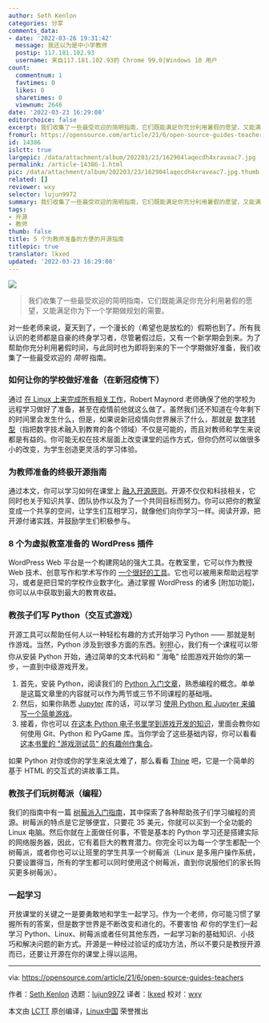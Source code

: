 ```yaml
---
author: Seth Kenlon
categories: 分享
comments_data:
- date: '2022-03-26 19:31:42'
  message: 我还以为是中小学教师
  postip: 117.181.102.93
  username: 来自117.181.102.93的 Chrome 99.0|Windows 10 用户
count:
  commentnum: 1
  favtimes: 0
  likes: 0
  sharetimes: 0
  viewnum: 2646
date: '2022-03-23 16:29:08'
editorchoice: false
excerpt: 我们收集了一些最受欢迎的简明指南，它们既能满足你充分利用暑假的愿望，又能满足你为下一个学期做规划的需要。
fromurl: https://opensource.com/article/21/6/open-source-guides-teachers
id: 14386
islctt: true
largepic: /data/attachment/album/202203/23/162904laqecdh4xraveac7.jpg
permalink: /article-14386-1.html
pic: /data/attachment/album/202203/23/162904laqecdh4xraveac7.jpg.thumb.jpg
related: []
reviewer: wxy
selector: lujun9972
summary: 我们收集了一些最受欢迎的简明指南，它们既能满足你充分利用暑假的愿望，又能满足你为下一个学期做规划的需要。
tags:
- 开源
- 教师
thumb: false
title: 5 个为教师准备的方便的开源指南
titlepic: true
translator: lkxed
updated: '2022-03-23 16:29:08'
---
```


![](/data/attachment/album/202203/23/162904laqecdh4xraveac7.jpg)



> 
> 我们收集了一些最受欢迎的简明指南，它们既能满足你充分利用暑假的愿望，又能满足你为下一个学期做规划的需要。
> 
> 
> 


对一些老师来说，夏天到了，一个漫长的（希望也是放松的）假期也到了。所有我认识的老师都是自豪的终身学习者，尽管暑假过后，又有一个新学期会到来。为了帮助你充分利用暑假时间，与此同时也为即将到来的下一个学期做好准备，我们收集了一些最受欢迎的 *简明* 指南。


### 如何让你的学校做好准备（在新冠疫情下）


通过 [在 Linux 上来完成所有相关工作](https://opensource.com/article/21/5/linux-school-servers)，Robert Maynord 老师确保了他的学校为远程学习做好了准备，甚至在疫情前他就这么做了。虽然我们还不知道在今年剩下的时间里会发生什么，但是，如果说新冠疫情向世界展示了什么，那就是 [数字转型](https://enterprisersproject.com/what-is-digital-transformation)（指把数字技术融入到教育的各个领域）不仅是可能的，而且对教师和学生来说都是有益的。你可能无权在技术层面上改变课堂的运作方式，但你仍然可以做很多小的改变，为学生创造更灵活的学习体验。


### 为教师准备的终极开源指南


通过本文，你可以学习如何在课堂上 [融入开源原则](https://opensource.com/article/20/7/open-source-teachers)。开源不仅仅和科技相关，它同时也关于知识共享、团队协作以及为了一个共同目标而努力。你可以把你的教室变成一个共享的空间，让学生们互相学习，就像他们向你学习一样。阅读开源，把开源付诸实践，并鼓励学生们积极参与。


### 8 个为虚拟教室准备的 WordPress 插件


WordPress Web 平台是一个构建网站的强大工具。在教室里，它可以作为教授 Web 技术、创意写作和学术写作的 [一个很好的工具](https://opensource.com/article/20/3/wordpress-education)。它也可以被用来帮助远程学习，或者是把日常的学校作业数字化。通过掌握 WordPress 的诸多 [附加功能]，你可以从中获取到最大的教育收益。


### 教孩子们写 Python（交互式游戏）


开源工具可以帮助任何人以一种轻松有趣的方式开始学习 Python —— 那就是制作游戏。当然，Python 涉及到很多方面的东西。别担心，我们有一个课程可以带你从安装 Python 开始，通过简单的文本代码和 “<ruby> 海龟 <rt>  turtle </rt></ruby>” 绘图游戏开始你的第一步，一直到中级游戏开发。


1. 首先，安装 Python，阅读我们的 [Python 入门文章](https://opensource.com/article/17/10/python-101)，熟悉编程的概念。单单是这篇文章里的内容就可以作为两节或三节不同课程的基础哦。
2. 然后，如果你熟悉 [Jupyter](https://opensource.com/article/18/3/getting-started-jupyter-notebooks) 库的话，可以学习 [使用 Python 和 Jupyter 来编写一个简单游戏](https://opensource.com/article/20/5/python-games)。
3. 接着，你也可以 [在这本 Python 电子书里学到游戏开发的知识](https://opensource.com/article/20/10/learn-python-ebook)，里面会教你如何使用 Git、Python 和 PyGame 库。当你学会了这些基础内容，你可以看看 [这本书里的 "游戏测试员" 的有趣创作集合](https://github.com/MakerBox-NZ?q=pygame&type=&language=&sort=)。


如果 Python 对你或你的学生来说太难了，那么看看 [Thine](https://opensource.com/article/18/2/twine-gaming) 吧，它是一个简单的基于 HTML 的交互式的讲故事工具。


### 教孩子们玩树莓派（编程）


我们的指南中有一篇 [树莓派入门指南](https://opensource.com/article/19/3/teach-kids-program-raspberry-pi)，其中探索了各种帮助孩子们学习编程的资源。树莓派的特点是它足够便宜，只要花 35 美元，你就可以买到一个全功能的 Linux 电脑。然后你就在上面做任何事，不管是基本的 Python 学习还是搭建实际的网络服务器，因此，它有着巨大的教育潜力。你完全可以为每一个学生都配一个树莓派，或者你也可以让班里的学生共享一个树莓派（Linux 是多用户操作系统，只要设置得当，所有的学生都可以同时使用这个树莓派，直到你说服他们的家长购买更多树莓派）。


### 一起学习


开放课堂的关键之一是要勇敢地和学生一起学习。作为一个老师，你可能习惯了掌握所有的答案，但是数字世界是不断改变和进化的。不要害怕 *和* 你的学生们一起学习 Python、Linux、树莓派或者任何其他东西，一起学习新的基础知识、小技巧和解决问题的新方式。开源是一种经过验证的成功方法，所以不要只是教授开源而已，还要让开源在你的课堂上得以运用。




---


via: <https://opensource.com/article/21/6/open-source-guides-teachers>


作者：[Seth Kenlon](https://opensource.com/users/seth) 选题：[lujun9972](https://github.com/lujun9972) 译者：[lkxed](https://github.com/lkxed) 校对：[wxy](https://github.com/wxy)


本文由 [LCTT](https://github.com/LCTT/TranslateProject) 原创编译，[Linux中国](https://linux.cn/) 荣誉推出